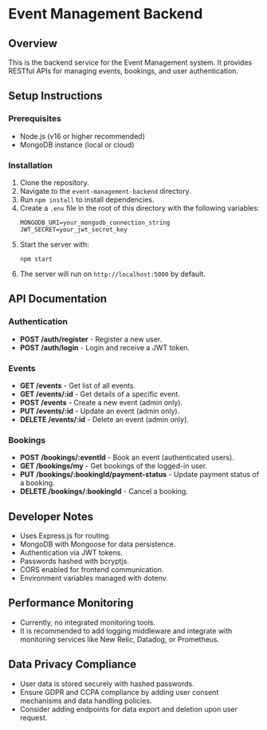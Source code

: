 # Event Management Backend

## Overview

This is the backend service for the Event Management system. It provides RESTful APIs for managing events, bookings, and user authentication.

## Setup Instructions

### Prerequisites

- Node.js (v16 or higher recommended)
- MongoDB instance (local or cloud)

### Installation

1. Clone the repository.
2. Navigate to the `event-management-backend` directory.
3. Run `npm install` to install dependencies.
4. Create a `.env` file in the root of this directory with the following variables:
   ```
   MONGODB_URI=your_mongodb_connection_string
   JWT_SECRET=your_jwt_secret_key
   ```
5. Start the server with:
   ```
   npm start
   ```
6. The server will run on `http://localhost:5000` by default.

## API Documentation

### Authentication

- **POST /auth/register** - Register a new user.
- **POST /auth/login** - Login and receive a JWT token.

### Events

- **GET /events** - Get list of all events.
- **GET /events/:id** - Get details of a specific event.
- **POST /events** - Create a new event (admin only).
- **PUT /events/:id** - Update an event (admin only).
- **DELETE /events/:id** - Delete an event (admin only).

### Bookings

- **POST /bookings/:eventId** - Book an event (authenticated users).
- **GET /bookings/my** - Get bookings of the logged-in user.
- **PUT /bookings/:bookingId/payment-status** - Update payment status of a booking.
- **DELETE /bookings/:bookingId** - Cancel a booking.

## Developer Notes

- Uses Express.js for routing.
- MongoDB with Mongoose for data persistence.
- Authentication via JWT tokens.
- Passwords hashed with bcryptjs.
- CORS enabled for frontend communication.
- Environment variables managed with dotenv.

## Performance Monitoring

- Currently, no integrated monitoring tools.
- It is recommended to add logging middleware and integrate with monitoring services like New Relic, Datadog, or Prometheus.

## Data Privacy Compliance

- User data is stored securely with hashed passwords.
- Ensure GDPR and CCPA compliance by adding user consent mechanisms and data handling policies.
- Consider adding endpoints for data export and deletion upon user request.
